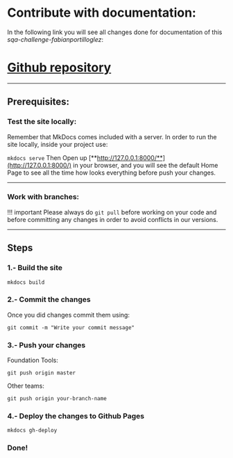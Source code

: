 # **Contribute with documentation:**

In the following link you will see all changes done for documentation of this *sqa-challenge-fabianportilloglez*:

# [**Github repository**](https://github.com/wizeline/sqa-challenge-fabianportilloglez)
___
## **Prerequisites:**

### **Test the site locally:**

Remember that MkDocs comes included with a server. 
In order to run the site locally, inside your project use:

```mkdocs serve```
Then Open up [**http://127.0.0.1:8000/**](http://127.0.0.1:8000/) in your browser, and you will see the default Home Page to see all the time how looks everything before push your changes.
___

### **Work with branches:**

!!! important
    Please always do `git pull` before working on your code and before committing any changes in order to avoid conflicts in our versions.
___
## **Steps**

### **1.- Build the site**

```mkdocs build```

### **2.- Commit the changes**

Once you did changes commit them using:

```git commit -m "Write your commit message"```

### **3.- Push your changes**

Foundation Tools:

```git push origin master```

Other teams:

```git push origin your-branch-name```

### **4.- Deploy the changes to Github Pages**

```mkdocs gh-deploy```


### **Done!**




